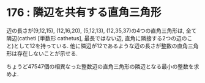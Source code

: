 # 176 : 隣辺を共有する直角三角形

辺の長さが(9,12,15), (12,16,20), (5,12,13), (12,35,37)の4つの直角三角形は, 全て隣辺(catheti \[単数形 cathetus], 最長ではない辺, 直角に隣接する2つの辺のこと)として12を持っている. 他に隣辺が12であるような辺の長さが整数の直角三角形は存在しないことが示せる.

ちょうど47547個の相異なった整数辺の直角三角形の隣辺となる最小の整数を求めよ.
